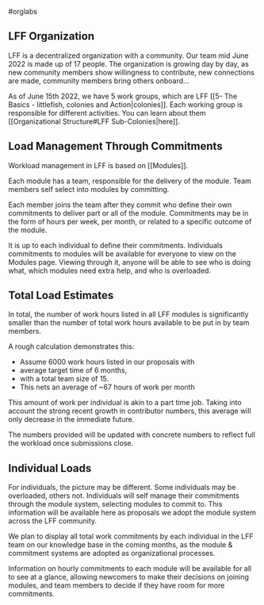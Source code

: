 #orglabs 

## LFF Organization
LFF is a decentralized organization with a community. Our team mid June 2022 is made up of 17 people. The organization is growing day by day, as new community members show willingness to contribute, new connections are made, community members bring others onboard...  

As of June 15th 2022, we have 5 work groups, which are LFF [[5- The Basics - littlefish, colonies and Action|colonies]]. Each working group is responsible for different activities. You can learn about them [[Organizational Structure#LFF Sub-Colonies|here]].

## Load Management Through Commitments
Workload management in LFF is based on [[Modules]]. 

Each module has a team, responsible for the delivery of the module. Team members self select into modules by committing. 

Each member joins the team after they commit who define their own commitments to deliver part or all of the module. Commitments may be in the form of hours per week, per month, or related to a specific outcome of the module. 

It is up to each individual to define their commitments. Individuals commitments to modules will be available for everyone to view on the Modules page. Viewing through it, anyone will be able to see who is doing what, which modules need extra help, and who is overloaded. 

## Total Load Estimates
In total, the number of work hours listed in all LFF modules is significantly smaller than the number of total work hours available to be put in by team members. 

A rough calculation demonstrates this: 
-   Assume 6000 work hours listed in our proposals with
-   average target time of 6 months, 
-   with a total team size of 15. 
-   This nets an average of ~67 hours of work per month 
    
This amount of work per individual is akin to a part time job. Taking into account the strong recent growth in contributor numbers, this average will only decrease in the immediate future.

The numbers provided will be updated with concrete numbers to reflect full the workload once submissions close.

## Individual Loads
For individuals, the picture may be different. Some individuals may be overloaded, others not. Individuals will self manage their commitments through the module system, selecting modules to commit to. This information will be available here as proposals we adopt the module system across the LFF community.

We plan to display all total work commitments by each individual in the LFF team on our knowledge base in the coming months, as the module & commitment systems are adopted as organizational processes.

Information on hourly commitments to each module will be available for all to see at a glance, allowing newcomers to make their decisions on joining modules, and team members to decide if they have room for more commitments.


